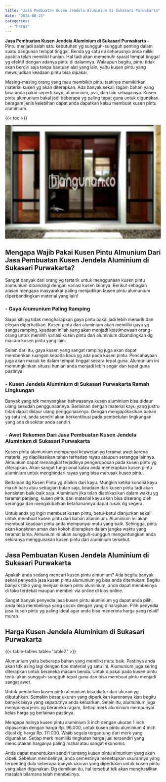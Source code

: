 ```yaml
---
title: "Jasa Pembuatan Kusen Jendela Aluminium di Sukasari Purwakarta"
date: "2024-08-23"
categories: 
  - "harga"
---
```


**Jasa Pembuatan Kusen Jendela Aluminium di Sukasari Purwakarta** – Pintu menjadi salah satu kebutuhan yg sungguh-sungguh penting dalam suatu bangunan tempat tinggal. Benda yg satu ini seharusnya anda miliki apabila telah memiliki hunian. Hal tadi akan memenuhi syarat tempat tinggal yg efektif dengan adanya pintu di dalamnya. Walaupun begitu, pintu tidak akan berdiri saja tanpa bantuan alat yang lain, yaitu kusen pintu yang mewujudkan keadaan pintu bisa dipakai.

Masing-masing orang yang mau membikin pintu tastinya memikirkan material kusen yg akan diterapkan. Ada banyak sekali ragam bahan yang bisa anda pakai seperti kayu, alumunium, pvc, dan lain sebagainya. Kusen pintu alumunium bakal jadi beberapa yg paling tepat guna untuk digunakan. beragam jenis kelebihan dapat anda dapatkan kalau membuat kusen pintu aluminium.

{{< toc >}}

![Jasa Pembuatan Kusen Jendela Aluminium di Sukasari Purwakarta](/images/harga-kusen-jendela-alumunium-32.png)

## Mengapa Wajib Pakai Kusen Pintu Almunium Dari Jasa Pembuatan Kusen Jendela Aluminium di Sukasari Purwakarta?

Sangat banyak dari orang yg tertarik untuk menggunaan kusen pintu alumunium dibandingi dengan variasi kusen lainnya. Berikut sebagian alasan mengapa masyarakat paling menjadikan kusen pintu alumunium diperbandingkan material yang lain!

### \- Gaya Alumunium Paling Ramping

Siapa sih yg tidak mengharapkan gaya pintu bakal jadi lebih menarik dan elegan diperhatikan. Kusen pintu dari aluminium akan memiliki gaya yg sangat ramping, keadaan inilah yang akan menjadi keistimewaan orang-orang untuk memilih variasi kusen pintu dari aluminium dibandingkan dg macam kusen pintu yang lain.

Selain dari itu, gaya kusen yang sangat ramping juga akan dapat memberikan ruangan kepada kaca yg ada pada kusen pintu. Pencahayaan juga akan masuk ke dalam tempat tinggal secara tepat guna. Alumunium ini memungkinkan situasi hunian anda menjadi lebih segar dan tepat guna pastinya.

### \- Kusen Jendela Aluminium di Sukasari Purwakarta Ramah Lingkungan

Banyak yang tdk menyangkan bahwasanya kusen aluminium bisa didaur ulang sesudah penggunaannya. Berlainan dengan material kayu yang justru tidak dapat didaur ulang penggunaannya. Dengan mengaplikasikan bahan yg satu ini, anda sendiri akan berkontibusi pada pembetulan lingkungan yang ada di sekitar anda sendiri.

### \- Awet Rekomen Dari Jasa Pembuatan Kusen Jendela Aluminium di Sukasari Purwakarta

Kusen pintu alumunium mempunyai keawetan yg teramat awet karena material yg diaplikasikan tahan terhadap rayap ataupun serangga lainnya. Almunium dapat menangkal terjadinya pengeroposan pada kusen pintu yg diterapkan. Akan sangat fungsional kalau anda menerapkan kusen pintu aluminium untuk menghindari rayap yang bisa merusak kusen pintu.

Berlainan dg Kusen Pintu yg dibikin dari kayu. Mungkin ketika kondisi kayu masih baru atau sebagian bulan saja, keadaan dari kusen pintu tadi akan konsisten baik-baik saja. Aluminium jika telah diaplikasikan dalam waktu yg teramat panjang, kusen pintu dari material kayu akan bisa diserang oleh serangga dan mengakibatkan ketahanannya dapat rusak dg segera.

Untuk anda yg ingin membuat kusen pintu, betul-betul dianjurkan sekali untuk membuat kusen pintu dari bahan aluminium. Aluminium ini akan membuat keadaan pintu anda mempunyai mutu yang baik. Sehingga, pintu akan konsisten aman dan kokoh diterapkan dalam jangka waktu yang teramat lama. Almunium ini akan sungguh-sungguh menguntungkan anda sekiranya menggunakan kusen pintu dari aluminium tersebut.

## Jasa Pembuatan Kusen Jendela Aluminium di Sukasari Purwakarta

Apakah anda sedang mencari kusen pintu almunium? Ada begitu banyak sekali penyedia jasa kusen pintu alumunium yg bisa anda ditemukan. Begitu banyak toko yang menjual kusen pintu aluminium, anda dapat membelinya di toko terdekat maupun membeli via online di kios online.

Sangat banyak penyedia jasa kusen pintu aluminium yg dapat anda pilih, anda bisa membelinya yang cocok dengan yang diharapkan. Pilih penyedia jasa kusen pintu yg paling ideal agar anda bisa menerima harga yang relatif murah.

## Harga Kusen Jendela Aluminium di Sukasari Purwakarta

{{< table-tables table="table2" >}}

Alumunium yaitu beberapa bahan yang memiliki mutu baik. Pastinya anda akan tdk asing lagi dengan tipe material yg satu ini. Alumunium juga sering diterapkan untuk beraneka macam benda. Untuk dipakai pada kusen pintu tentu akan sungguh-sungguh tepat guna dan bisa membuat pintu menjadi sangat awet.

Untuk pembelian kusen pintu almunium bisa diatur dari ukuran yg dibutuhkan. Semakin besar ukuran yang diperlukan karenanya kian begitu banyak biaya yang sepatutnya anda keluarkan. Selain itu, alumunium juga mempunyai jenis yg beraneka ragam, Setiap merk aluminium mempunyai kelas harga yg berlainan pastinya.

Mengapa halnya kusen pintu aluminium 3 inch dengan ukuran 1 inch dipasarkan dengan harga Rp. 96.000, untuk kusen pintu aluminium 4 inch dijual dg harga Rp. 111.000. Wajib segala tergantung dari merk yang digunakan. Setiap merk memiliki tingkatan harga jual tersendiri yang menciptakan harganya paling mahal atau sangat ekonomis.

Anda dapat menentukan sendiri tentang kusen pintu almunium yang akan dibeli. Sebelum membelinya, anda semestinya menetapkan ukurannya yang terpenting dulu seberapa banyak ukuran yang diperlukan untuk kusen pintu yang akan digunakan. Dg demikian itu, hal tersebut tdk akan menghasilkan masalah bilamana telah membelinya.
